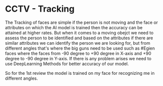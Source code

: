 # CCTV - Tracking

The Tracking of faces are simple if the person is not moving and the face or attributes on which the AI model is trained then the accuracy can be attained at higher rates.
But when it comes to a moving obejct we need to assess the person to be identified and based on the attributes if there are similar attributes we can identify the person we are looking for, but from different angles that's where the big guns need to be used such as #Egien faces where the faces from -90 degree to +90 degree in X-axis and +90 degree to -90 degree in Y-axis.
If there is any problem arises we need to use DeepLearning Methods for better accuracy of our model.


So for the 1st review the model is trained on my face for recognizing me in different angles.
